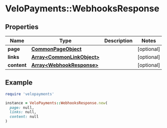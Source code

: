 # VeloPayments::WebhooksResponse

## Properties

| Name | Type | Description | Notes |
| ---- | ---- | ----------- | ----- |
| **page** | [**CommonPageObject**](CommonPageObject.md) |  | [optional] |
| **links** | [**Array&lt;CommonLinkObject&gt;**](CommonLinkObject.md) |  | [optional] |
| **content** | [**Array&lt;WebhookResponse&gt;**](WebhookResponse.md) |  | [optional] |

## Example

```ruby
require 'velopayments'

instance = VeloPayments::WebhooksResponse.new(
  page: null,
  links: null,
  content: null
)
```

